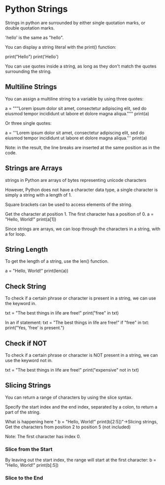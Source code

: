 # Python Strings

Strings in python are surrounded by either single quotation marks, or double quotation marks.

'hello' is the same as "hello".

You can display a string literal with the print() function:

print("Hello")
print('Hello')

You can use quotes inside a string, as long as they don't match the quotes surrounding the string.

## Multiline Strings

You can assign a multiline string to a variable by using three quotes:

a = """Lorem ipsum dolor sit amet,
consectetur adipiscing elit,
sed do eiusmod tempor incididunt
ut labore et dolore magna aliqua."""
print(a)

Or three single quotes:

a = '''Lorem ipsum dolor sit amet,
consectetur adipiscing elit,
sed do eiusmod tempor incididunt
ut labore et dolore magna aliqua.'''
print(a)

Note: in the result, the line breaks are inserted at the same position as in the code.

## Strings are Arrays

strings in Python are arrays of bytes representing unicode characters

However, Python does not have a character data type, a single character is simply a string with a length of 1.

Square brackets can be used to access elements of the string.

Get the character at position 1. The first character has a position of 0.
a = "Hello, World!"
print(a[1])

Since strings are arrays, we can loop through the characters in a string, with a for loop.

## String Length

To get the length of a string, use the len() function.

a = "Hello, World!"
print(len(a))

## Check String

To check if a certain phrase or character is present in a string, we can use the keyword in.

txt = "The best things in life are free!"
print("free" in txt)

In an if statement:
txt = "The best things in life are free!"
if "free" in txt:
  print("Yes, 'free' is present.")


## Check if NOT

To check if a certain phrase or character is NOT present in a string, we can use the keyword not in.

txt = "The best things in life are free!"
print("expensive" not in txt)

## Slicing Strings

You can return a range of characters by using the slice syntax.

Specify the start index and the end index, separated by a colon, to return a part of the string.

What is happening here " b = "Hello, World!"  print(b[2:5])"→Slicing strings, Get the characters from position 2 to position 5 (not included)

Note: The first character has index 0.

### Slice from the Start

By leaving out the start index, the range will start at the first character:
b = "Hello, World!"
print(b[:5])

### Slice to the End


